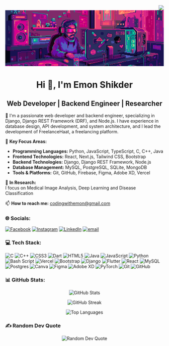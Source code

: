<img align="right" src="https://visitor-badge.laobi.icu/badge?page_id=emon-shikder.visitor-badge"/>

![Banner](banner.gif)

<h1 align="center">Hi 👋, I'm Emon Shikder</h1>
<h2 align="center">Web Developer | Backend Engineer | Researcher</h2>

🌱 I'm a passionate web developer and backend engineer, specializing in Django, Django REST Framework (DRF), and Node.js. I have experience in database design, API development, and system architecture, and I lead the development of FreelanceHaat, a freelancing platform. 

🔭 **Key Focus Areas:**  

- **Programming Languages:** Python, JavaScript, TypeScript, C, C++, Java  
- **Frontend Technologies:** React, Next.js, Tailwind CSS, Bootstrap  
- **Backend Technologies:** Django, Django REST Framework, Node.js
- **Database Management:** MySQL, PostgreSQL, SQLite, MongoDB  
- **Tools & Platforms:** Git, GitHub, Firebase, Figma, Adobe XD, Vercel  

🔬 **In Research:**  
I focus on Medical Image Analysis, Deep Learning and Disease Classification

📫 **How to reach me:** [codingwithemon@gmail.com](mailto:codingwithemon@gmail.com)  

### 🌐 Socials:
[![Facebook](https://img.shields.io/badge/Facebook-%231877F2.svg?logo=Facebook&logoColor=white)](https://facebook.com/emon.shiikder) [![Instagram](https://img.shields.io/badge/Instagram-%23E4405F.svg?logo=Instagram&logoColor=white)](https://instagram.com/emon.shiikder) [![LinkedIn](https://img.shields.io/badge/LinkedIn-%230077B5.svg?logo=linkedin&logoColor=white)](https://linkedin.com/in/emonshikder) [![email](https://img.shields.io/badge/Email-D14836?logo=gmail&logoColor=white)](mailto:codingwithemon@gmail.com) 

### 💻 Tech Stack:
![C](https://img.shields.io/badge/c-%2300599C.svg?style=for-the-badge&logo=c&logoColor=white) ![C++](https://img.shields.io/badge/c++-%2300599C.svg?style=for-the-badge&logo=c%2B%2B&logoColor=white) ![CSS3](https://img.shields.io/badge/css3-%231572B6.svg?style=for-the-badge&logo=css3&logoColor=white) ![Dart](https://img.shields.io/badge/dart-%230175C2.svg?style=for-the-badge&logo=dart&logoColor=white) ![HTML5](https://img.shields.io/badge/html5-%23E34F26.svg?style=for-the-badge&logo=html5&logoColor=white) ![Java](https://img.shields.io/badge/java-%23ED8B00.svg?style=for-the-badge&logo=openjdk&logoColor=white) ![JavaScript](https://img.shields.io/badge/javascript-%23323330.svg?style=for-the-badge&logo=javascript&logoColor=%23F7DF1E) ![Python](https://img.shields.io/badge/python-3670A0?style=for-the-badge&logo=python&logoColor=ffdd54) ![Bash Script](https://img.shields.io/badge/bash_script-%23121011.svg?style=for-the-badge&logo=gnu-bash&logoColor=white) ![Vercel](https://img.shields.io/badge/vercel-%23000000.svg?style=for-the-badge&logo=vercel&logoColor=white) ![Bootstrap](https://img.shields.io/badge/bootstrap-%238511FA.svg?style=for-the-badge&logo=bootstrap&logoColor=white) ![Django](https://img.shields.io/badge/django-%23092E20.svg?style=for-the-badge&logo=django&logoColor=white) ![Flutter](https://img.shields.io/badge/Flutter-%2302569B.svg?style=for-the-badge&logo=Flutter&logoColor=white) ![React](https://img.shields.io/badge/react-%2320232a.svg?style=for-the-badge&logo=react&logoColor=%2361DAFB) ![MySQL](https://img.shields.io/badge/mysql-4479A1.svg?style=for-the-badge&logo=mysql&logoColor=white) ![Postgres](https://img.shields.io/badge/postgres-%23316192.svg?style=for-the-badge&logo=postgresql&logoColor=white) ![Canva](https://img.shields.io/badge/Canva-%2300C4CC.svg?style=for-the-badge&logo=Canva&logoColor=white) ![Figma](https://img.shields.io/badge/figma-%23F24E1E.svg?style=for-the-badge&logo=figma&logoColor=white) ![Adobe XD](https://img.shields.io/badge/Adobe%20XD-470137?style=for-the-badge&logo=Adobe%20XD&logoColor=#FF61F6) ![PyTorch](https://img.shields.io/badge/PyTorch-%23EE4C2C.svg?style=for-the-badge&logo=PyTorch&logoColor=white) ![Git](https://img.shields.io/badge/git-%23F05033.svg?style=for-the-badge&logo=git&logoColor=white) ![GitHub](https://img.shields.io/badge/github-%23121011.svg?style=for-the-badge&logo=github&logoColor=white)

### 📊 GitHub Stats:

<p align="center">
  <img src="https://github-readme-stats.vercel.app/api?username=emon-shikder&theme=radical&hide_border=false&include_all_commits=true&count_private=true" alt="GitHub Stats">
</p>

<p align="center">
  <img src="https://nirzak-streak-stats.vercel.app/?user=emon-shikder&theme=radical&hide_border=false" alt="GitHub Streak">
</p>

<p align="center">
  <img src="https://github-readme-stats.vercel.app/api/top-langs/?username=emon-shikder&theme=radical&hide_border=false&include_all_commits=true&count_private=true&layout=compact" alt="Top Languages">
</p>

### ✍️ Random Dev Quote

<p align="center">
  <img src="https://quotes-github-readme.vercel.app/api?type=horizontal&theme=radical" alt="Random Dev Quote">
</p>
